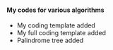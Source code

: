 #### My codes for various algorithms


- My coding template added
- My full coding template added
- Palindrome tree added